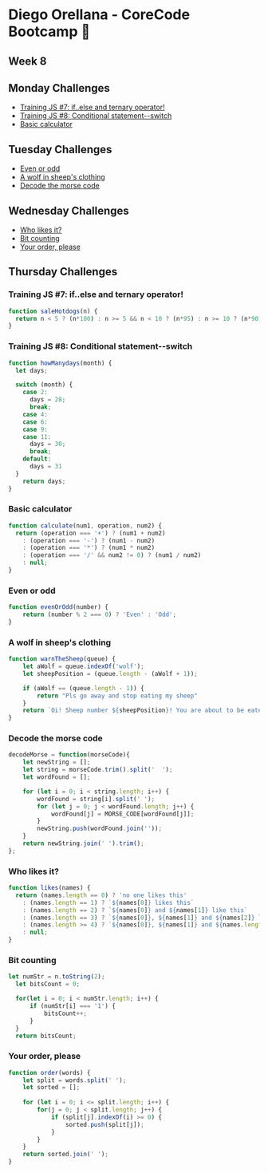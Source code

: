 # Diego Orellana - CoreCode Bootcamp 🚀
## Week 8
## Monday Challenges
- [Training JS #7: if..else and ternary operator!](https://github.com/DiegoMGE/core-code-from-scratch-readme-week-8/blob/main/README.md#training-js-7-ifelse-and-ternary-operator)
- [Training JS #8: Conditional statement--switch](https://github.com/DiegoMGE/core-code-from-scratch-readme-week-8/blob/main/README.md#training-js-8-conditional-statement--switch)
- [Basic calculator](https://github.com/DiegoMGE/core-code-from-scratch-readme-week-8/blob/main/README.md#basic-calculator)

## Tuesday Challenges
- [Even or odd](https://github.com/DiegoMGE/core-code-from-scratch-readme-week-8/blob/main/README.md#even-or-odd)
- [A wolf in sheep's clothing](https://github.com/DiegoMGE/core-code-from-scratch-readme-week-8/blob/main/README.md#a-wolf-in-sheeps-clothing)
- [Decode the morse code](https://github.com/DiegoMGE/core-code-from-scratch-readme-week-8/blob/main/README.md#decode-the-morse-code)

## Wednesday Challenges
- [Who likes it?]()
- [Bit counting]()
- [Your order, please]()

## Thursday Challenges

### Training JS #7: if..else and ternary operator!
```javascript
function saleHotdogs(n) {
  return n < 5 ? (n*100) : n >= 5 && n < 10 ? (n*95) : n >= 10 ? (n*90) : 0;
}
```

### Training JS #8: Conditional statement--switch
```javascript
function howManydays(month) {
  let days;

  switch (month) {
    case 2:
      days = 28;
      break;
    case 4:
    case 6:
    case 9:
    case 11:
      days = 30;
      break;
    default:
      days = 31
  }
    return days;
}
```

### Basic calculator
```javascript
function calculate(num1, operation, num2) {
  return (operation === '+') ? (num1 + num2)
    : (operation === '-') ? (num1 - num2)
    : (operation === '*') ? (num1 * num2)
    : (operation === '/' && num2 != 0) ? (num1 / num2)
    : null;
}
```

### Even or odd
```javascript
function evenOrOdd(number) {
    return (number % 2 === 0) ? 'Even' : 'Odd';
}
```

### A wolf in sheep's clothing
```javascript
function warnTheSheep(queue) {
    let aWolf = queue.indexOf('wolf');
    let sheepPosition = (queue.length - (aWolf + 1));

    if (aWolf == (queue.length - 1)) {
        return "Pls go away and stop eating my sheep"
    }
    return `Oi! Sheep number ${sheepPosition}! You are about to be eaten by a wolf!`
}
```

### Decode the morse code
```javascript
decodeMorse = function(morseCode){
    let newString = [];
    let string = morseCode.trim().split('  ');
    let wordFound = [];

    for (let i = 0; i < string.length; i++) {
        wordFound = string[i].split(' ');
        for (let j = 0; j < wordFound.length; j++) {
            wordFound[j] = MORSE_CODE[wordFound[j]];
        }
        newString.push(wordFound.join(''));
    }
    return newString.join(' ').trim();
};
```

### Who likes it?
```javascript
function likes(names) {
  return (names.length == 0) ? 'no one likes this'
    : (names.length == 1) ? `${names[0]} likes this`
    : (names.length == 2) ? `${names[0]} and ${names[1]} like this`
    : (names.length == 3) ? `${names[0]}, ${names[1]} and ${names[2]} like this`
    : (names.length >= 4) ? `${names[0]}, ${names[1]} and ${names.length - 2} others like this`
    : null;
}
```

### Bit counting
```javascript
let numStr = n.toString(2);
  let bitsCount = 0;

  for(let i = 0; i < numStr.length; i++) {
      if (numStr[i] === '1') {
          bitsCount++;
      }
  }
  return bitsCount;
```

### Your order, please
```javascript
function order(words) {
    let split = words.split(' ');
    let sorted = [];
    
    for (let i = 0; i <= split.length; i++) {
        for(j = 0; j < split.length; j++) {
            if (split[j].indexOf(i) >= 0) {
                sorted.push(split[j]);
            }
        }
    }
    return sorted.join(' ');
}
```
